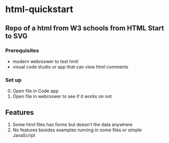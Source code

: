 # html-quickstart

## Repo of a html from W3 schools from HTML Start to SVG

### Prerequisites 

- modern webroswer to test hmtl
- visual code studio or app that can view html comments

### Set up

0. Open file in Code app
1. Open file in webroswer to see if it works on not

## Features

1. Some html files has forms but doesn't the data anywhere
2. No features besides examples running in some files or simple JavaScript
